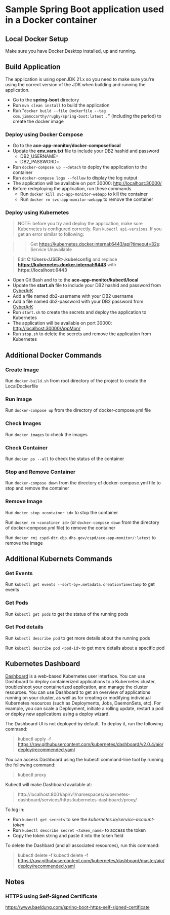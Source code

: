 # Sample Spring Boot application used in a Docker container

## Local Docker Setup
Make sure you have Docker Desktop installed, up and running.

## Build Application
The application is using openJDK 21.x so you need to make sure you're using the correct version of the JDK when building and running the application.

* Go to the **spring-boot** directory
* Run `mvn clean install` to build the application
* Run "`docker build --file Dockerfile --tag com.jimmccarthy/rugby/spring-boot:latest .`" (including the period) to create the docker image

### Deploy using Docker Compose
* Go to the **ace-app-monitor/docker-compose/local**
* Update the **env_vars.txt** file to include your DB2 hashid and password
    * DB2_USERNAME=
    * DB2_PASSWORD=
* Run `docker-compose up --detach` to deploy the application to the container
* Run `docker-compose logs --follow` to display the log output
* The application will be available on port 30000: [http://localhost:30000/](http://localhost:30000/)
* Before redeploying the application, run these commands
    * Run `docker kill svc-app-monitor-webapp` to kill the container
    * Run `docker rm svc-app-monitor-webapp` to remove the container

### Deploy using Kubernetes
> NOTE: before you try and deploy the application, make sure Kubernetes is configured correctly. Run `kubectl api-versions`. If you get an error similar to following:

>> Get https://kubernetes.docker.internal:6443/api?timeout=32s: Service Unavailable

> Edit **C:\Users\<USER>\.kube\config** and replace **https://kubernetes.docker.internal:6443** with **https://localhost:6443**

* Open Git Bash and to to the **ace-app-monitor/kubectl/local**
* Update the **start.sh** file to include your DB2 hashid and password from [CyberArK](https://cyberark.cbp.dhs.gov/PasswordVault)
* Add a file named db2-username with your DB2 username
* Add a file named db2-password with your DB2 password from [CyberArK](https://cyberark.cbp.dhs.gov/PasswordVault)
* Run `start.sh` to create the secrets and deploy the application to Kubernetes
* The application will be available on port 30000: [http://localhost:30000/AppMon/](http://localhost:30000/AppMon/)
* Run `stop.sh` to delete the secrets and remove the application from Kubernetes

## Additional Docker Commands

### Create Image
Run `docker-build.sh` from root directory of the project to create the LocalDockerfile

### Run Image
Run `docker-compose up` from the directory of docker-compose.yml file

### Check Images
Run `docker images` to check the images

### Check Container
Run `docker ps --all` to check the status of the container

### Stop and Remove Container
Run `docker-compose down` from the directory of docker-compose.yml file to stop and remove the container

### Remove Image
Run `docker stop <container id>` to stop the container

Run `docker rm <conatiner id>` (or `docker-compose down` from the directory of docker-compose.yml file) to remove the container

Run `docker rmi cspd-dtr.cbp.dhs.gov/cspd/ace-app-monitor/:latest` to remove the image

## Additional Kubernets Commands

### Get Events
Run `kubectl get events --sort-by=.metadata.creationTimestamp` to get events

### Get Pods
Run `kubectl get pods` to get the status of the running pods

### Get Pod details
Run `kubectl describe pod` to get more details about the running pods

Run `kubectl describe pod <pod-id>` to get more details about a specific pod

## Kubernetes Dashboard
[Dashboard](https://kubernetes.io/docs/tasks/access-application-cluster/web-ui-dashboard/) is a web-based Kubernetes user interface. You can use Dashboard to deploy containerized applications to a Kubernetes cluster, troubleshoot your containerized application, and manage the cluster resources. You can use Dashboard to get an overview of applications running on your cluster, as well as for creating or modifying individual Kubernetes resources (such as Deployments, Jobs, DaemonSets, etc). For example, you can scale a Deployment, initiate a rolling update, restart a pod or deploy new applications using a deploy wizard.

The Dashboard UI is not deployed by default. To deploy it, run the following command:

> kubectl apply -f https://raw.githubusercontent.com/kubernetes/dashboard/v2.0.4/aio/deploy/recommended.yaml

You can access Dashboard using the kubectl command-line tool by running the following command:

> kubectl proxy

Kubectl will make Dashboard available at:

> http://localhost:8001/api/v1/namespaces/kubernetes-dashboard/services/https:kubernetes-dashboard:/proxy/

To log in:
* Run `kubectl get secrets` to see the *kubernetes.io/service-account-token*
* Run `kubectl describe secret <token_name>` to access the token
* Copy the token string and paste it into the token field

To delete the Dashbard (and all associated resources), run this command:

> kubectl delete -f kubectl delete -f https://raw.githubusercontent.com/kubernetes/dashboard/master/aio/deploy/recommended.yaml

## Notes
### HTTPS using Self-Signed Certificate
https://www.baeldung.com/spring-boot-https-self-signed-certificate

